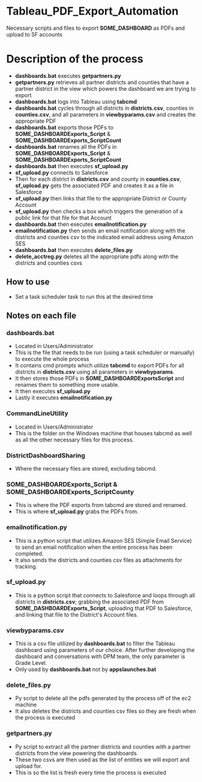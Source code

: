 # Tableau_PDF_Export_Automation

Necessary scripts and files to export **SOME_DASHBOARD** as PDFs and upload to SF accounts

# Description of the process
- **dashboards.bat** executes **getpartners.py** 
- **getpartners.py** retrieves all partner districts and counties that have a partner district in the view which powers the dashboard we are trying to export
- **dashboards.bat** logs into Tableau using **tabcmd**
- **dashboards.bat** cycles through all districts in **districts.csv**, counties in **counties.csv**, and all parameters in **viewbyparams.csv** and creates the appropriate PDF
- **dashboards.bat** exports those PDFs to **SOME_DASHBOARDExports_Script** & **SOME_DASHBOARDExports_ScriptCount**
- **dashboards.bat** renames all the PDFs in **SOME_DASHBOARDExports_Script** & **SOME_DASHBOARDExports_ScriptCount** 
- **dashboards.bat** then executes **sf_upload.py**
- **sf_upload.py** connects to Salesforce
- Then for each district in **districts.csv** and county in **counties.csv**, **sf_upload.py** gets the associated PDF and creates it as a file in Salesforce
- **sf_upload.py** then links that file to the appropriate District or County Account
- **sf_upload.py** then checks a box which triggers the generation of a public link for that file for that Account
- **dashboards.bat** then executes **emailnotification.py**
- **emailnotification.py** then sends an email notification along with the districts and counties csv to the indicated email address using Amazon SES
- **dashboards.bat** then executes **delete_files.py** 
- **delete_acctreg.py** deletes all the appropriate pdfs along with the districts and counties csvs

## How to use
- Set a task scheduler task to run this at the desired time

## Notes on each file

### dashboards.bat
- Located in Users/Administrator
- This is the file that needs to be run (using a task scheduler or manually) to execute the whole process
- It contains cmd prompts which utilize **tabcmd** to export PDFs for all districts in **districts.csv** using all parameters in **viewbyparams**.
- It then stores those PDFs in **SOME_DASHBOARDExportsScript** and renames them to something more usable.
- It then executes **sf_upload.py**
- Lastly it executes **emailnotification.py**

### CommandLineUtility
- Located in Users/Administrator
- This is the folder on the Windows machine that houses tabcmd as well as all the other necessary files for this process.

### DistrictDashboardSharing
- Where the necessary files are stored, excluding tabcmd.

### SOME_DASHBOARDExports_Script & SOME_DASHBOARDExports_ScriptCounty
- This is where the PDF exports from tabcmd are stored and renamed.
- This is where **sf_upload.py** grabs the PDFs from.

### emailnotification.py
- This is a python script that utilizes Amazon SES (Simple Email Service) to send an email notification when the entire process has been completed.
- It also sends the districts and counties csv files as attachments for tracking.

### sf_upload.py
- This is a python script that connects to Salesforce and loops through all districts in **districts.csv**; grabbing the associated PDF from **SOME_DASHBOARDExports_Script**, uploading that PDF to Salesforce, and linking that file to the District's Account files.

### viewbyparams.csv
- This is a csv file utilized by **dashboards.bat** to filter the Tableau dashboard using parameters of our choice. After further developing the dashboard and conversations with DPM team, the only parameter is Grade Level.
- Only used by **dashboards.bat** not by **appslaunches.bat**

### delete_files.py
- Py script to delete all the pdfs generated by the process off of the ec2 machine
- It also deletes the districts and counties csv files so they are fresh when the process is executed

### getpartners.py
- Py script to extract all the partner districts and counties with a partner districts from the view powering the dashboards.
- These two csvs are then used as the list of entities we will export and upload for.
- This is so the list is fresh every time the process is executed
